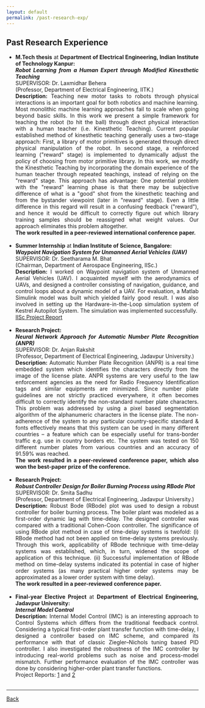 ```yaml
---
layout: default
permalink: /past-research-exp/
---
```


## Past Research Experience

<div style="text-align: justify"> 
<ul>

<li>
<strong>M.Tech thesis</strong> at <strong>Department of Electrical Engineering, Indian Institute of Technology Kanpur:</strong>
<br>
<em><strong>Robot Learning from a Human Expert through Modified Kinesthetic Teaching</strong></em>
<br>
SUPERVISOR: Dr. Laxmidhar Behera  
<br>
(Professor, Department of Electrical Engineering, IITK.)  
<br>
<strong>Description:</strong> Teaching new motor tasks to robots through physical interactions is an important goal for both robotics and machine learning. Most monolithic machine learning approaches fail to scale when going beyond basic skills. In this work we present a simple framework for teaching the robot (to hit the ball) through direct physical interaction with a human teacher (i.e. Kinesthetic Teaching). Current popular established method of kinesthetic teaching generally uses a two-stage approach: First, a library of motor primitives is generated through direct physical manipulation of the robot. In second stage, a reinforced learning ("reward" stage) is implemented to dynamically adjust the policy of choosing from motor primitive library. In this work, we modify the Kinesthetic Teaching by incorporating the domain experience of the human teacher through repeated teachings, instead of relying on the "reward" stage. This approach has advantage: One potential problem with the "reward" learning phase is that there may be subjective difference of what is a "good" shot from the kinesthetic teaching and from the bystander viewpoint (later in "reward" stage). Even a little difference in this regard will result in a confusing feedback ("reward"), and hence it would be difficult to correctly figure out which library training samples should be reassigned what weight values. Our approach eliminates this problem altogether.
<br>
<strong>The work resulted in a peer-reviewed international conference paper.</strong>
</li>
<br>

<li>
<strong>Summer Internship</strong> at <strong>Indian Institute of Science, Bangalore:</strong>  
<br>
<em><strong>Waypoint Navigation System for Unmanned Aerial Vehicles (UAV)</strong></em>  
<br>
SUPERVISOR: Dr. Seetharama M. Bhat  
<br>
(Chairman, Department of Aerospace Engineering, IISc.)  
<br>
<strong>Description:</strong> I worked on Waypoint navigation system of Unmanned Aerial Vehicles (UAV). I acquainted myself with the aerodynamics of UAVs, and designed a controller consisting of navigation, guidance, and control loops about a dynamic model of a UAV. For evaluation, a Matlab Simulink model was built which yielded fairly good result. I was also involved in setting up the Hardware-in-the-Loop simulation system of Kestrel Autopilot System. The simulation was implemented successfully.
<br>
<a href="../docs/DPG_IISc_report.pdf">IISc Project Report</a>
</li>
<br>

<li>
<strong>Research Project:</strong>
<br>
<em><strong>Neural Network Approach for Automatic Number Plate Recognition (ANPR)</strong></em>  
<br>
SUPERVISOR: Dr. Anjan Rakshit  
<br>
(Professor, Department of Electrical Engineering, Jadavpur University.)  
<br>
<strong>Description:</strong> Automatic Number Plate Recognition (ANPR) is a real time embedded system which identifies the characters directly from the image of the license plate. ANPR systems are very useful to the law enforcement agencies as the need for Radio Frequency Identification tags and similar equipments are minimized. Since number plate guidelines are not strictly practiced everywhere, it often becomes difficult to correctly identify the non-standard number plate characters. This problem was addressed by using a pixel based segmentation algorithm of the alphanumeric characters in the license plate. The non-adherence of the system to any particular country-specific standard & fonts effectively means that this system can be used in many different countries – a feature which can be especially useful for trans-border traffic e.g. use in country borders etc. The system was tested on 150 different number plates from various countries and an accuracy of 91.59% was reached.
<br>
<strong>The work resulted in a peer-reviewed conference paper, which also won the best-paper prize of the conference.</strong>
</li>
<br>

<li>
<strong>Research Project:</strong>  
<br>
<em><strong>Robust Controller Design for Boiler Burning Process using RBode Plot</strong></em>
<br>
SUPERVISOR: Dr. Smita Sadhu  
<br>
(Professor, Department of Electrical Engineering, Jadavpur University.)  
<br>
<strong>Description:</strong> Robust Bode (RBode) plot was used to design a robust controller for boiler burning process. The boiler plant was modeled as a first-order dynamic lag with time-delay. The designed controller was compared with a traditional Cohen-Coon controller. The significance of using RBode plot method in case of time-delay systems is twofold: (i) RBode method had not been applied on time-delay systems previously. Through this work, applicability of RBode technique with time-delay systems was established, which, in turn, widened the scope of application of this technique. (ii) Successful implementation of RBode method on time-delay systems indicated its potential in case of higher order systems (as many practical higher order systems may be approximated as a lower order system with time delay).
<br>
<strong>The work resulted in a peer-reviewed conference paper.</strong>
</li>
<br>

<li>
<strong>Final-year Elective Project</strong> at <strong>Department of Electrical Engineering, Jadavpur University:</strong>
<br>
<em><strong>Internal Model Control</strong></em>
<br>
<strong>Description:</strong> Internal Model Control (IMC) is an interesting approach to Control Systems which differs from the traditional feedback control. Considering a typical first-order plant transfer function with time-delay, I designed a controller based on IMC scheme, and compared its performance with that of classic Ziegler–Nichols tuning based PID controller. I also investigated the robustness of the IMC controller by introducing real-world problems such as noise and process-model mismatch. Further performance evaluation of the IMC controller was done by considering higher-order plant transfer functions.
<br>
 Project Reports: <a href="../docs/DPG_IMC_report_1.pdf">1</a> and <a href="../docs/DPG_IMC_report_2.pdf">2</a> 
</li>
<br>


</ul>
</div>
  



  

* * * 

[Back](/)
